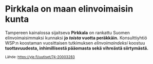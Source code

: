 # Pirkkala on maan elinvoimaisin kunta

Tampereen kainalossa sijaitseva **Pirkkala** on rankattu Suomen elinvoimaisimmaksi kunnaksi **jo _toista_ vuotta peräkkäin.**
Konsulttiyhtiö WSP:n koostaman vuosittaisen tutkimuksen *elinvoimaindeksi* koostuu **tuottavuudesta, inhimillisestä pääomasta sekä 
vihreästä siirtymästä.**

<sub>Lähde: https://yle.fi/uutiset/74-20003283</sub>
